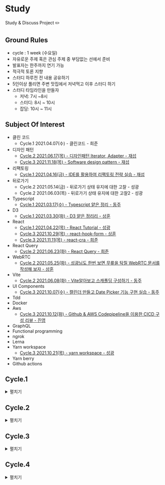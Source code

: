 # Study

Study & Discuss Project ✏️

## Ground Rules

- cycle : 1 week (수요일)
- 자유로운 주제 혹은 관심 주제 중 부담없는 선에서 준비
- 발표자는 한주까지 연기 가능
- 적극적 토론 지향
- 스터디 하루전 전 내용 공유하기
- 5인이상 풀리면 주변 맛집에서 저녁먹고 이후 스터디 하기
- 스터디 타임라인을 만들자
  - 저녁: 7시 ~8시
  - 스터디: 8시 ~ 10시
  - 잡담: 10시 ~ 11시

## Subject Of Interest

- 클린 코드
  - Cycle.1 2021.04.07(수) - 클린코드 - 희준
- 디자인 패턴
  - [Cycle.2 2021.06.17(목) - 디자인패턴 Iterator, Adapter - 재섭](cycle-2/design-patterns)
  - [Cycle.3 2021.11.18(목) - Software design pattern - 재섭](https://github.com/develuv/study/blob/main/cycle-3/design-patterns/README.md)
- 리팩토링
  - [Cycle.1 2021.04.16(금) - IDE를 활용하여 리팩토링 전략 실습 - 재섭](cycle-1/study-4/study-4-refactoring.md)
- 뒤로가기
  - Cycle.2 2021.05.14(금) - 뒤로가기 상태 유지에 대한 고찰 - 성광
  - Cycle.2 2021.06.03(목) - 뒤로가기 상태 유지에 대한 고찰2 - 성광
- Typescript
  - [Cycle.1 2021.03.17(수) - Typescript 얕은 정리 - 동주](cycle-1/study-1-typescript.md)
- D3
  - [Cycle.1 2021.03.30(화) - D3 얕은 정리리 - 상훈](cycle-1/study-2-d3.md)
- React
  - [Cycle.1 2021.04.22(목) - React Tutorial - 성광](cycle-1/react-tutorial/README.md)
  - [Cycle.3 2021.10.29(목) - react-hook-form - 상훈](https://github.com/develuv/study/tree/main/cycle-3/react-hook-form)
  - [Cycle.3 2021.11.11(목) - react-cra - 희준](https://github.com/develuv/study/tree/main/cycle-3/react-cra)
- React Query
  - [Cycle.2 2021.06.23(화) - React Query - 희준](cycle-2/react-async)
- WebRTC
  - [Cycle.2 2021.05.25(화) - 성광님도 한번 보면 무릎을 탁칠 WebRTC 문서를 작성해 보자 - 상훈](cycle-2/webrtc/webrtc.md)
- Vite
  - [Cycle.2 2021.06.08(화) - Vite알아보고 스캐폴딩 구성하기 - 동주](cycle-2/vite)
- UI Components
  - [Cycle.3 2021.10.07(수) - 캘린더 만들고 Date Picker 기능 구현 실습 - 동주](https://github.com/dunz/date-picker)
- Tdd
- Docker
- Aws
  - [Cycle.3 2021.10.12(화) - Github & AWS Codepipeline을 이용한 CICD 구성 리뷰 - 진영](https://github.com/camp-son/aws-sample-repo)
- GraphQL
- Functional programming
- ngrok
- Lerna
- Yarn workspace
  - [Cycle.3 2021.10.21(목) - yarn workspace - 성광](https://github.com/develuv/study/tree/main/cycle-3/yarn-workspace)
- Yarn berry
- Github actions

## Cycle.1

<details>
<summary>펼치기</summary>
 <div>
   
> 동주 - 상훈 - 희준 - 재섭 - 성광
- [Cycle.1 2021.03.17(수) - Typescript 얕은 정리 - 동주](cycle-1/study-1-typescript.md)
- [Cycle.1 2021.03.30(화) - D3 얕은 정리 - 상훈](cycle-1/study-2-d3.md)
- Cycle.1 2021.04.07(수) - 클린코드 - 희준
- [Cycle.1 2021.04.16(금) - IDE를 활용하여 리팩토링 전략 실습 - 재섭](cycle-1/study-4/study-4-refactoring.md)
- [Cycle.1 2021.04.22(목) - React Tutorial - 성광](cycle-1/react-tutorial/README.md)

### 회고 [Mirro보드 바로가기](https://miro.com/welcomeonboard/0p2xKh9fze1t2bho1E5rNOcK2NzPnS3ceGoorPJPCtI4RrMuxbQZvHs1kU4OsncU)

- Try

  - 계속 스터디 모임 유지하자
  - 재섭이형은 웬만하면 실습 스터디로 준비
  - 모노레포 저장소(러나, yarn워크스페이스) 활용성 스터디해봐도 좋을듯, 공용 저장소는 꾸준히 관리

- Action

  - 스터디 하루전 전 내용 공유하기
  - 5인이상 풀리면 주변 맛집에서 저녁먹고 이후 스터디 하기
  - 스터디 타임라인을 만들자
    - 저녁: 7시 ~8시
    - 스터디: 8시 ~ 10시
    - 잡담: 10시 ~ 11시

  ![첫번째 스터디 사이클 회고](./images/cycle-1.png)
   </div>
  </details>

## Cycle.2

<details>
 <summary>펼치기</summary>
 <div>
   
> 성광 - 상훈 - 성광 - 동주 - 
- Cycle.2 2021.05.14(금) - 뒤로가기 상태 유지에 대한 고찰 - 성광
- [Cycle.2 2021.05.25(화) - 성광님도 한번 보면 무릎을 탁칠 WebRTC 문서를 작성해 보자 - 상훈](cycle-2/webrtc/webrtc.md)
- Cycle.2 2021.06.03(목) - 뒤로가기 상태 유지에 대한 고찰2 - 성광
- [Cycle.2 2021.06.08(화) - Vite알아보고 스캐폴딩 구성하기 - 동주](cycle-2/vite)
- [Cycle.2 2021.06.17(목) - 디자인패턴 Iterator, Adapter - 재섭](cycle-2/design-patterns)
- [Cycle.2 2021.06.23(화) - React Query - 희준](cycle-2/react-async)

   ### 회고 [Mirro보드 바로가기](   https://miro.com/welcomeonboard/T0V0UkVOMnpVY0VrNDBwamZxcjh3U1gyZVJHT09reGhZVTFvYk1xS2tzbDVGSGNCbTF1TWxqYWF2c01CZ1hwZXwzMDc0NDU3MzU3ODIzMjkyNTY2)

![두번째 스터디 사이클 회고](./images/cycle-2.png)

 </div>
</details>

## Cycle.3

<details>
 <summary>펼치기</summary>
 <div>
   
> 동주 - 진영 - 성광 - 상훈 - 희준 - 재섭
- [Cycle.3 2021.10.07(목) - 캘린더 만들고 Date Picker 기능 구현 실습 - 동주](https://github.com/dunz/date-picker)
- [Cycle.3 2021.10.14(목) - Github & AWS Codepipeline을 이용한 CICD 구성 리뷰 - 진영](https://github.com/camp-son/aws-sample-repo)
- [Cycle.3 2021.10.21(목) - yarn workspace - 성광](https://github.com/develuv/study/tree/main/cycle-3/yarn-workspace)
- [Cycle.3 2021.10.29(목) - react-hook-form - 상훈](https://github.com/develuv/study/tree/main/cycle-3/react-hook-form)
- [Cycle.3 2021.11.11(목) - react-cra - 희준](https://github.com/develuv/study/tree/main/cycle-3/react-cra)
- [Cycle.3 2021.11.18(목) - Software design pattern - 재섭](https://github.com/develuv/study/blob/main/cycle-3/design-patterns/README.md)

   ### 회고 [Mirro보드 바로가기](   https://miro.com/welcomeonboard/bUU5eXo0NHYzaWIzWG5lcnA0Q2xaSGRYaFlRc0k3QzVhSlZXMEVURE5RRmZwVU1NYTRHNzB2TDhYM2RHeXVoWnwzMDc0NDU3MzU3ODIxMTMwMjky?invite_link_id=611719735886)
   
   #### [회고란?](https://medium.com/@nanse84/%ED%9A%8C%EA%B3%A0%EB%9E%80-25833157cad6)

![세번째 스터디 사이클 회고](./images/cycle-3.png)
   
 </div>
</details>

## Cycle.4

<details>
  <summary>펼치기</summary>
  <div>

> 진영 - 성광 - 동주 - 재섭 - 상훈 - 재섭

  </div>
</details>
